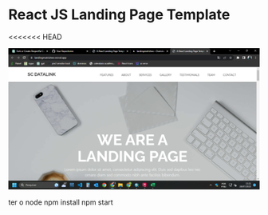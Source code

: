 # React JS Landing Page Template

<<<<<<< HEAD

![Tela inicial](src/images/foto.png)



ter o node
npm install
npm start
